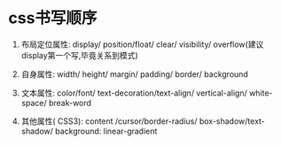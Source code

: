 # css书写顺序

1. 布局定位属性: display/ position/float/ clear/ visibility/ overflow(建议 display第一个写,毕竟关系到模式)
2. 自身属性: width/ height/ margin/ padding/ border/ background

3. 文本属性: color/font/ text-decoration/text-align/ vertical-align/ white- space/ break-word

4. 其他属性( CSS3): content /cursor/border-radius/ box-shadow/text-shadow/ background: linear-gradient

